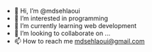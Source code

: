 - 👋 Hi, I’m @mdsehlaoui
- 👀 I’m interested in programming
- 🌱 I’m currently learning web development
- 💞️ I’m looking to collaborate on ...
- 📫 How to reach me mdsehlaoui@gmail.com

<!---
mdsehlaoui/mdsehlaoui is a ✨ special ✨ repository because its `README.md` (this file) appears on your GitHub profile.
You can click the Preview link to take a look at your changes.
--->
